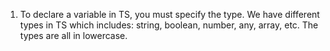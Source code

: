 1. To declare a variable in TS, you must specify the type. We have different types in TS which includes: string, boolean, number, any, array, etc. The types are all in lowercase.